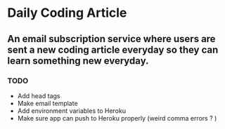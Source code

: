 # Daily Coding Article

## An email subscription service where users are sent a new coding article everyday so they can learn something new everyday.

### TODO
 - Add head tags
 - Make email template
 - Add environment variables to Heroku
 - Make sure app can push to Heroku properly (weird comma errors ? )
